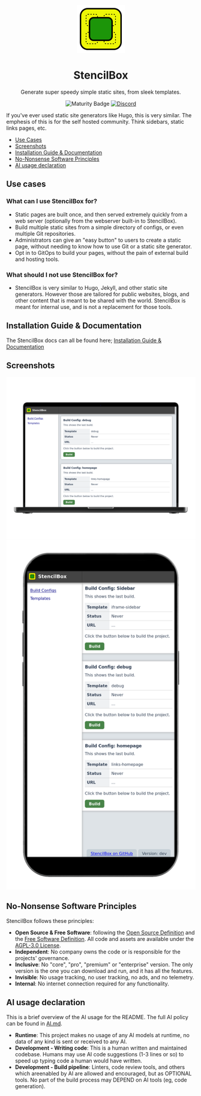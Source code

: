 <div align = "center">
  <img alt = "project logo" src = "logo.png" width = "128" />
  <h1>StencilBox</h1>

Generate super speedy simple static sites, from sleek templates.

![Maturity Badge](https://img.shields.io/badge/maturity-prototype-red)
[![Discord](https://img.shields.io/discord/846737624960860180?label=Discord%20Server)](https://discord.gg/jhYWWpNJ3v)

</div>

If you've ever used static site generators like Hugo, this is very similar. The emphesis of this is for the self hosted community. Think sidebars, static links pages, etc.

* [Use Cases](#use-cases)
* [Screenshots](#screenshots)
* [Installation Guide & Documentation](#installation-guide--documentation) 
* [No-Nonsense Software Principles](#no-nonsense-software-principles)
* [AI usage declaration](#ai-usage-declaration)

## Use cases

### What can I use StencilBox for?

* Static pages are built once, and then served extremely quickly from a web server (optionally from the webserver built-in to StencilBox).
* Build multiple static sites from a simple directory of configs, or even multiple Git repositories.
* Administrators can give an "easy button" to users to create a static page, without needing to know how to use Git or a static site generator.
* Opt in to GitOps to build your pages, without the pain of external build and hosting tools.

### What should I not use StencilBox for?

* StencilBox is very similar to Hugo, Jekyll, and other static site generators. However those are tailored for public websites, blogs, and other content that is meant to be shared with the world. StencilBox is meant for internal use, and is not a replacement for those tools.

## Installation Guide & Documentation

The StencilBox docs can all be found here; [Installation Guide & Documentation](https://jamesread.github.io/StencilBox/index.html)

## Screenshots

<p align = "center">
<img src = "var/screenshots/mainpage-laptop_framed.png" />
<img src = "var/screenshots/mainpage-phone_framed.png" />
</p>

## No-Nonsense Software Principles

StencilBox follows these principles:

* **Open Source & Free Software**: following the [Open Source Definition](https://opensource.org/osd) and the [Free Software Definition](https://www.gnu.org/philosophy/free-sw.html). All code and assets are available under the [AGPL-3.0 License](LICENSE).
* **Independent**: No company owns the code or is responsible for the projects' governance.
* **Inclusive**: No "core", "pro", "premium" or "enterprise" version. The only version is the one you can download and run, and it has all the features.
* **Invisible**: No usage tracking, no user tracking, no ads, and no telemetry.
* **Internal**: No internet connection required for any functionality.

## AI usage declaration

This is a brief overview of the AI usage for the README. The full AI policy can be found in [AI.md](AI.md).

* **Runtime**: This project makes no usage of any AI models at runtime, no data of any kind is sent or received to any AI.
* **Development - Writing code**: This is a human written and maintained codebase. Humans may use AI code suggestions (1-3 lines or so) to speed up typing code a human would have written.
* **Development - Build pipeline**: Linters, code review tools, and others which areenabled by AI are allowed and encouraged, but as OPTIONAL tools. No part of the build process may DEPEND on AI tools (eg, code generation).
